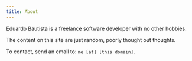 ```yaml
---
title: About
---
```


Eduardo Bautista is a freelance software developer with no other hobbies.

The content on this site are just random, poorly thought out thoughts.

To contact, send an email to: `me [at] [this domain]`.
